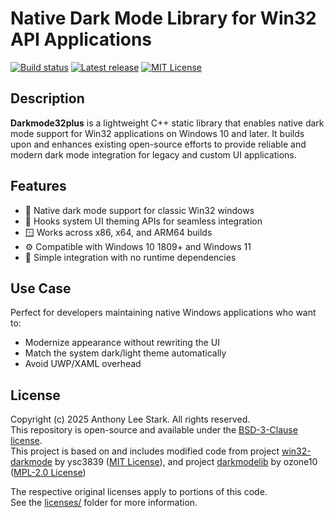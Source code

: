 # Native Dark Mode Library for Win32 API Applications

[![Build status](https://img.shields.io/github/actions/workflow/status/anthonyleestark/darkmode32plus/run-build.yml?logo=Github)](https://github.com/anthonyleestark/darkmode32plus/actions)
[![Latest release](https://img.shields.io/github/v/release/anthonyleestark/darkmode32plus?include_prereleases)](https://github.com/anthonyleestark/darkmode32plus/releases/latest)
[![MIT License](https://img.shields.io/github/license/anthonyleestark/darkmode32plus)](./LICENSE.md)

## Description
**Darkmode32plus** is a lightweight C++ static library that enables native dark mode support for Win32 applications on Windows 10 and later. It builds upon and enhances existing open-source efforts to provide reliable and modern dark mode integration for legacy and custom UI applications.

## Features
 - 🖤 Native dark mode support for classic Win32 windows
 - 🧩 Hooks system UI theming APIs for seamless integration
 - 🪟 Works across x86, x64, and ARM64 builds
 - ⚙️ Compatible with Windows 10 1809+ and Windows 11
 - 🔧 Simple integration with no runtime dependencies

## Use Case
Perfect for developers maintaining native Windows applications who want to:
 - Modernize appearance without rewriting the UI
 - Match the system dark/light theme automatically
 - Avoid UWP/XAML overhead

## License
Copyright (c) 2025 Anthony Lee Stark. All rights reserved.  
This repository is open-source and available under the [BSD-3-Clause license](https://opensource.org/license/bsd-3-clause).  
This project is based on and includes modified code from project [win32-darkmode](https://github.com/ysc3839/win32-darkmode) by ysc3839 ([MIT License](https://opensource.org/license/mit)), and project [darkmodelib](https://github.com/ozone10/darkmodelib) by ozone10 ([MPL-2.0 License](https://www.mozilla.org/en-US/MPL/2.0/))

The respective original licenses apply to portions of this code.  
See the [licenses/](https://github.com/anthonyleestark/darkmode32plus/license) folder for more information.  
